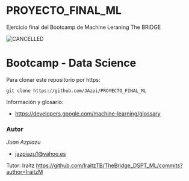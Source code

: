 # PROYECTO_FINAL_ML
Ejercicio final del Bootcamp de Machine Leraning The BRIDGE

![CANCELLED](https://example.com/imagen.png)

# Bootcamp - Data Science

Para clonar este repositorio por https:

```
git clone https://github.com/JAzpi/PROYECTO_FINAL_ML
```

Información y glosario:

- https://developers.google.com/machine-learning/glossary

### Autor

 *Juan Azpiazu*
- jazpiazu1@yahoo.es

Tutor: Iraitz https://github.com/IraitzTB/TheBridge_DSPT_ML/commits?author=IraitzM 
